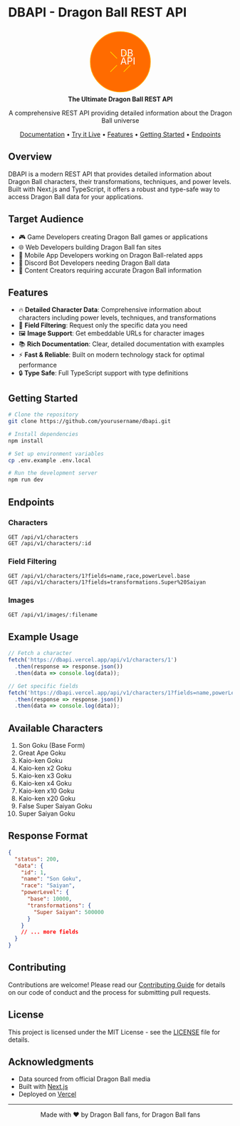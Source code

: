 # DBAPI - Dragon Ball REST API

<div align="center">
  <svg width="150" height="150" viewBox="0 0 100 100" fill="none" xmlns="http://www.w3.org/2000/svg">
    <circle cx="50" cy="50" r="45" fill="#FF6B00" stroke="#FFA500" strokeWidth="2"/>
    <path
      d="M35 35 L45 45 M55 35 L65 45 M45 55 L35 65 M65 55 L55 65"
      stroke="#FFD700"
      strokeWidth="3"
      strokeLinecap="round"
    />
    <text
      x="50"
      y="54"
      fontSize="16"
      fontWeight="bold"
      fill="white"
      textAnchor="middle"
      fontFamily="monospace"
    >
      API
    </text>
    <text
      x="50"
      y="42"
      fontSize="16"
      fontWeight="bold"
      fill="white"
      textAnchor="middle"
      fontFamily="monospace"
    >
      DB
    </text>
  </svg>
  <br />
  <strong>The Ultimate Dragon Ball REST API</strong>
  <p>A comprehensive REST API providing detailed information about the Dragon Ball universe</p>
</div>

<div align="center">
  <a href="https://dbapi.vercel.app/docs">Documentation</a> •
  <a href="https://dbapi.vercel.app/explore">Try it Live</a> •
  <a href="#features">Features</a> •
  <a href="#getting-started">Getting Started</a> •
  <a href="#endpoints">Endpoints</a>
</div>

## Overview

DBAPI is a modern REST API that provides detailed information about Dragon Ball characters, their transformations, techniques, and power levels. Built with Next.js and TypeScript, it offers a robust and type-safe way to access Dragon Ball data for your applications.

## Target Audience

- 🎮 Game Developers creating Dragon Ball games or applications
- 🌐 Web Developers building Dragon Ball fan sites
- 📱 Mobile App Developers working on Dragon Ball-related apps
- 🤖 Discord Bot Developers needing Dragon Ball data
- 🎨 Content Creators requiring accurate Dragon Ball information

## Features

- 🔥 **Detailed Character Data**: Comprehensive information about characters including power levels, techniques, and transformations
- 🎯 **Field Filtering**: Request only the specific data you need
- 🖼️ **Image Support**: Get embeddable URLs for character images
- 📚 **Rich Documentation**: Clear, detailed documentation with examples
- ⚡ **Fast & Reliable**: Built on modern technology stack for optimal performance
- 🔒 **Type Safe**: Full TypeScript support with type definitions

## Getting Started

```bash
# Clone the repository
git clone https://github.com/yourusername/dbapi.git

# Install dependencies
npm install

# Set up environment variables
cp .env.example .env.local

# Run the development server
npm run dev
```

## Endpoints

### Characters

```http
GET /api/v1/characters
GET /api/v1/characters/:id
```

### Field Filtering

```http
GET /api/v1/characters/1?fields=name,race,powerLevel.base
GET /api/v1/characters/1?fields=transformations.Super%20Saiyan
```

### Images

```http
GET /api/v1/images/:filename
```

## Example Usage

```javascript
// Fetch a character
fetch('https://dbapi.vercel.app/api/v1/characters/1')
  .then(response => response.json())
  .then(data => console.log(data));

// Get specific fields
fetch('https://dbapi.vercel.app/api/v1/characters/1?fields=name,powerLevel.base')
  .then(response => response.json())
  .then(data => console.log(data));
```

## Available Characters

1. Son Goku (Base Form)
2. Great Ape Goku
3. Kaio-ken Goku
4. Kaio-ken x2 Goku
5. Kaio-ken x3 Goku
6. Kaio-ken x4 Goku
7. Kaio-ken x10 Goku
8. Kaio-ken x20 Goku
9. False Super Saiyan Goku
10. Super Saiyan Goku

## Response Format

```json
{
  "status": 200,
  "data": {
    "id": 1,
    "name": "Son Goku",
    "race": "Saiyan",
    "powerLevel": {
      "base": 10000,
      "transformations": {
        "Super Saiyan": 500000
      }
    }
    // ... more fields
  }
}
```

## Contributing

Contributions are welcome! Please read our [Contributing Guide](CONTRIBUTING.md) for details on our code of conduct and the process for submitting pull requests.

## License

This project is licensed under the MIT License - see the [LICENSE](LICENSE) file for details.

## Acknowledgments

- Data sourced from official Dragon Ball media
- Built with [Next.js](https://nextjs.org/)
- Deployed on [Vercel](https://vercel.com)

---

<div align="center">
  Made with ❤️ by Dragon Ball fans, for Dragon Ball fans
</div>
